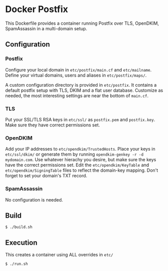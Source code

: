 # Docker Postfix

This Dockerfile provides a container running Postfix over TLS, OpenDKIM, SpamAssassin in a multi-domain setup.

## Configuration

### Postfix

Configure your local domain in `etc/postfix/main.cf` and `etc/mailname`. Define your virtual domains, users and aliases in `etc/postfix/maps/`.

A custom configuration directory is provided in `etc/postfix`. It contains a default postfix setup with TLS, DKIM and a flat user database. Customize as needed, the most interesting settings are near the bottom of `main.cf`.

### TLS

Put your SSL/TLS RSA keys in `etc/ssl/` as `postfix.pem` and `postfix.key`. Make sure they have correct permissions set.

### OpenDKIM

Add your IP addresses to `etc/opendkim/TrustedHosts`. Place your keys in `etc/ssl/dkim/` or generate them by running `opendkim-genkey -r -d mydomain.com`. Use whatever hierachy you desire, but make sure the keys have the correct permissions set. Edit the `etc/opendkim/KeyTable` and `etc/opendkim/SigningTable` files to reflect the domain-key mapping. Don't forget to set your domain's TXT record.

### SpamAssassin

No configuration is needed.

## Build

```
$ ./build.sh
```

## Execution

This creates a container using ALL overrides in `etc/`
```
$ ./run.sh
```
